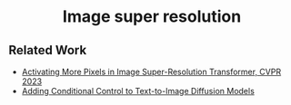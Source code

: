 <h1 align="center">Image super resolution</h1>

## Related Work
- [ Activating More Pixels in Image Super-Resolution Transformer, CVPR 2023 ](https://github.com/XPixelGroup/HAT?tab=readme-ov-file)
- [ Adding Conditional Control to Text-to-Image Diffusion Models ](https://github.com/lllyasviel/ControlNet?tab=readme-ov-file)
